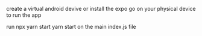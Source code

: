 create a virtual android devive or install the expo go on your physical device to run the app


run npx yarn start
yarn start on the main index.js file

